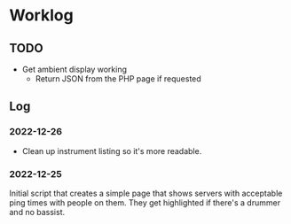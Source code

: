 # Worklog

## TODO

- Get ambient display working
  - Return JSON from the PHP page if requested

## Log

### 2022-12-26

- Clean up instrument listing so it's more readable.

### 2022-12-25

Initial script that creates a simple page that shows servers with acceptable ping times with people on them. They get highlighted if there's a drummer and no bassist. 